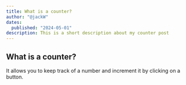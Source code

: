 ```yaml
---
title: What is a counter?
author: "@jackW"
dates:
  published: "2024-05-01"
description: This is a short description about my counter post
---
```



## What is a counter?

It allows you to keep track of a number and increment it by clicking on a button.

<Counter></Counter>